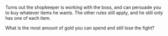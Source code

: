 Turns out the shopkeeper is working with the boss, and can
persuade you to buy whatever items he wants. The other rules
still apply, and he still only has one of each item.

What is the most amount of gold you can spend and still lose
the fight?

